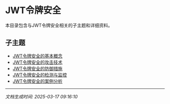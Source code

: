 # JWT令牌安全

本目录包含与JWT令牌安全相关的子主题和详细资料。

## 子主题

- [JWT令牌安全的基本概念](jwt-security/basic-concepts.md)
- [JWT令牌安全的攻击技术](jwt-security/attack-techniques.md)
- [JWT令牌安全的防御措施](jwt-security/defense-measures.md)
- [JWT令牌安全的检测与监控](jwt-security/detection-monitoring.md)
- [JWT令牌安全的案例分析](jwt-security/case-studies.md)

---

*文档生成时间: 2025-03-17 09:16:10*
